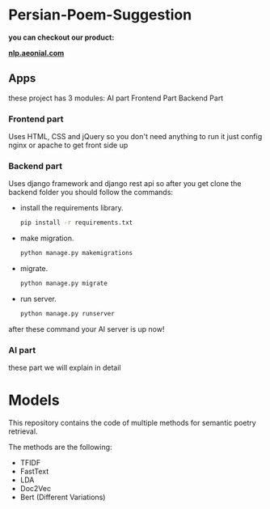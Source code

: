 # Persian-Poem-Suggestion

**you can checkout our product:**

**[nlp.aeonial.com](https://nlp.aeonial.com)**


Apps
---
these project has 3 modules:
AI part
Frontend Part
Backend Part


### Frontend part
Uses HTML, CSS and jQuery so you don't need anything to run it just config nginx or apache to get front side up



### Backend part

Uses django framework and django rest api so after you get clone the backend folder you should follow the commands:

- install the requirements library.
    ```bash
    pip install -r requirements.txt
    ```

- make migration.
    ```bash
    python manage.py makemigrations
    ```

- migrate.
    ```bash
    python manage.py migrate
    ```

- run server.
    ```bash
    python manage.py runserver
    ```

after these command your AI server is up now!


### AI part
 these part we will explain in detail
 
 
# Models

This repository contains the code of multiple methods for semantic poetry retrieval.

The methods are the following:
- TFIDF
- FastText
- LDA
- Doc2Vec
- Bert (Different Variations)

